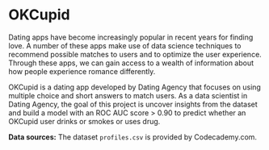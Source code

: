 # OKCupid

Dating apps have become increasingly popular in recent years for finding love. A number of these apps make use of data science techniques to recommend possible matches to users and to optimize the user experience. Through these apps, we can gain access to a wealth of information about how people experience romance differently.

OKCupid is a dating app developed by Dating Agency that focuses on using multiple choice and short answers to match users. As a data scientist in Dating Agency, the goal of this project is uncover insights from the dataset and build a model with an ROC AUC score > 0.90 to predict whether an OKCupid user drinks or smokes or uses drug.

**Data sources:**
The dataset `profiles.csv` is provided by Codecademy.com.